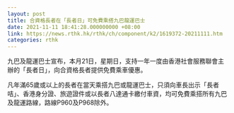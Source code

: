 ```yaml
---
layout: post
title: 合資格長者在「長者日」可免費乘搭九巴龍運巴士
date: 2021-11-11 18:41:28.000000000 +08:00
link: https://news.rthk.hk/rthk/ch/component/k2/1619372-20211111.htm
categories: rthk
---
```


九巴及龍運巴士宣布，本月21日，星期日，支持一年一度由香港社會服務聯會主辦的「長者日」，向合資格長者提供免費乘車優惠。

凡年滿65歲或以上的長者在當天乘搭九巴或龍運巴士，只須向車長出示「長者咭」、香港身分證、旅遊證件或以長者八達通卡繳付車資，均可免費乘搭所有九巴及龍運路線，路線P960及P968除外。
